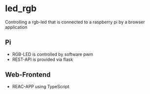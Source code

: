 # led_rgb

Controlling a rgb-led that is connected to a raspberry pi by a browser application

## Pi
* RGB-LED is controlled by software pwm
* REST-API is provided via flask

## Web-Frontend
* REAC-APP using TypeScript

